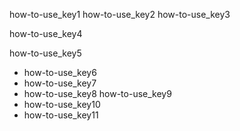 how-to-use_key1
how-to-use_key2
how-to-use_key3


how-to-use_key4


how-to-use_key5
* how-to-use_key6
* how-to-use_key7
* how-to-use_key8
how-to-use_key9
* how-to-use_key10
* how-to-use_key11
